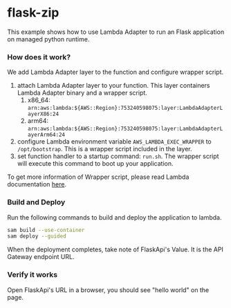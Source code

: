 # flask-zip

This example shows how to use Lambda Adapter to run an Flask application on managed python runtime. 

### How does it work?

We add Lambda Adapter layer to the function and configure wrapper script. 

1. attach Lambda Adapter layer to your function. This layer containers Lambda Adapter binary and a wrapper script. 
    1. x86_64: `arn:aws:lambda:${AWS::Region}:753240598075:layer:LambdaAdapterLayerX86:24`
    2. arm64: `arn:aws:lambda:${AWS::Region}:753240598075:layer:LambdaAdapterLayerArm64:24`
2. configure Lambda environment variable `AWS_LAMBDA_EXEC_WRAPPER` to `/opt/bootstrap`. This is a wrapper script included in the layer.
3. set function handler to a startup command: `run.sh`. The wrapper script will execute this command to boot up your application. 

To get more information of Wrapper script, please read Lambda documentation [here](https://docs.aws.amazon.com/lambda/latest/dg/runtimes-modify.html#runtime-wrapper). 

### Build and Deploy

Run the following commands to build and deploy the application to lambda. 

```bash
sam build --use-container
sam deploy --guided
```
When the deployment completes, take note of FlaskApi's Value. It is the API Gateway endpoint URL. 

### Verify it works

Open FlaskApi's URL in a browser, you should see "hello world" on the page. 

